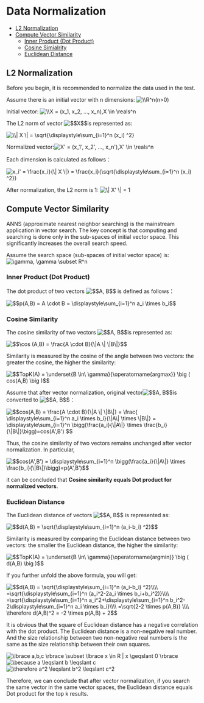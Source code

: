 # Data Normalization

- [L2 Normalization](#L2Normalization)
- [Compute Vector Similarity](#ComputeVectorSimilarity)
  - [Inner Product (Dot Product)](#InnerProduct)
  - [Cosine Simialrity](#CosineSimilarity)
  - [Euclidean Distance](#EuclideanDistance)

## L2 Normalization

Before you begin, it is recommended to normalize the data used in the test.

Assume there is an initial vector with n dimensions: <img src="http://latex.codecogs.com/gif.latex?\\R^n(n>0)" title="\\R^n(n>0)" />

Initial vector: <img src="http://latex.codecogs.com/gif.latex?\\X&space;=&space;(x_1,&space;x_2,&space;...,&space;x_n),X&space;\in&space;\reals^n" title="\\X = (x_1, x_2, ..., x_n),X \in \reals^n" />

The L2 norm of vector <img src="http://latex.codecogs.com/gif.latex?$$X$$" title="$$X$$" />is represented as:

<img src="http://latex.codecogs.com/gif.latex?\\\|&space;X&space;\|&space;=&space;\sqrt{\displaystyle\sum_{i=1}^n&space;(x_i)&space;^2}" title="\\| X \| = \sqrt{\displaystyle\sum_{i=1}^n (x_i) ^2}" />

Normalized vector:<img src="http://latex.codecogs.com/gif.latex?X'&space;=&space;(x_1',&space;x_2',&space;...,&space;x_n'),X'&space;\in&space;\reals^n" title="X' = (x_1', x_2', ..., x_n'),X' \in \reals^n" />

Each dimension is calculated as follows：

<img src="http://latex.codecogs.com/gif.latex?x_i'&space;=&space;\frac{x_i}{\|&space;X&space;\|}&space;=&space;\frac{x_i}{\sqrt{\displaystyle\sum_{i=1}^n&space;(x_i)&space;^2}}" title="x_i' = \frac{x_i}{\| X \|} = \frac{x_i}{\sqrt{\displaystyle\sum_{i=1}^n (x_i) ^2}}" />

After normalization, the L2 norm is 1: <img src="http://latex.codecogs.com/gif.latex?\|&space;X'&space;\|&space;=&space;1" title="\| X' \| = 1" />



## Compute Vector Similarity

ANNS (approximate nearest neighbor searching) is the mainstream application in vector search. The key concept is that computing and searching is done only in the sub-spaces of initial vector space. This significantly increases the overall search speed.

Assume the search space (sub-spaces of initial vector space) is: <img src="http://latex.codecogs.com/gif.latex?\gamma,&space;\gamma&space;\subset&space;R^n" title="\gamma, \gamma \subset R^n" />



### Inner Product (Dot Product)

The dot product of two vectors <img src="http://latex.codecogs.com/gif.latex?$$A,&space;B$$" title="$$A, B$$" /> is defined as follows：

<img src="http://latex.codecogs.com/gif.latex?$$p(A,B)&space;=&space;A&space;\cdot&space;B&space;=&space;\displaystyle\sum_{i=1}^n&space;a_i&space;\times&space;b_i$$" title="$$p(A,B) = A \cdot B = \displaystyle\sum_{i=1}^n a_i \times b_i$$" />



### Cosine Similarity

The cosine similarity of two vectors <img src="http://latex.codecogs.com/gif.latex?$$A,&space;B$$" title="$$A, B$$" />is represented as: 

<img src="http://latex.codecogs.com/gif.latex?$$\cos&space;(A,B)&space;=&space;\frac{A&space;\cdot&space;B}{\|A&space;\|&space;\|B\|}$$" title="$$\cos (A,B) = \frac{A \cdot B}{\|A \| \|B\|}$$" />

Similarity is measured by the cosine of the angle between two vectors: the greater the cosine, the higher the similarity:

 <img src="http://latex.codecogs.com/gif.latex?$$TopK(A)&space;=&space;\underset{B&space;\in\&space;\gamma}{\operatorname{argmax}}&space;\big&space;(&space;cos(A,B)&space;\big&space;)$$" title="$$TopK(A) = \underset{B \in\ \gamma}{\operatorname{argmax}} \big ( cos(A,B) \big )$$" />

Assume that after vector normalization, original vector<img src="http://latex.codecogs.com/gif.latex?$$A,&space;B$$" title="$$A, B$$" />is converted to <img src="http://latex.codecogs.com/gif.latex?$$A',&space;B'$$" title="$$A, B$$" />：

<img src="http://latex.codecogs.com/gif.latex?$$cos(A,B)&space;=&space;\frac{A&space;\cdot&space;B}{\|A&space;\|&space;\|B\|}&space;=&space;\frac{&space;\displaystyle\sum_{i=1}^n&space;a_i&space;\times&space;b_i}{\|A\|&space;\times&space;\|B\|}&space;=&space;\displaystyle\sum_{i=1}^n&space;\bigg(\frac{a_i}{\|A\|}&space;\times&space;\frac{b_i}{\|B\|}\bigg)=cos(A',B')&space;$$" title="$$cos(A,B) = \frac{A \cdot B}{\|A \| \|B\|} = \frac{ \displaystyle\sum_{i=1}^n a_i \times b_i}{\|A\| \times \|B\|} = \displaystyle\sum_{i=1}^n \bigg(\frac{a_i}{\|A\|} \times \frac{b_i}{\|B\|}\bigg)=cos(A',B') $$" />

Thus, the cosine similarity of two vectors remains unchanged after vector normalization. In particular,

<img src="http://latex.codecogs.com/gif.latex?$$cos(A',B')&space;=&space;\displaystyle\sum_{i=1}^n&space;\bigg(\frac{a_i}{\|A\|}&space;\times&space;\frac{b_i}{\|B\|}\bigg)=p(A',B')$$" title="$$cos(A',B') = \displaystyle\sum_{i=1}^n \bigg(\frac{a_i}{\|A\|} \times \frac{b_i}{\|B\|}\bigg)=p(A',B')$$" />

it can be concluded that **Cosine similarity equals Dot product for normalized vectors**.





### Euclidean Distance

The Euclidean distance of vectors <img src="http://latex.codecogs.com/gif.latex?$$A,&space;B$$" title="$$A, B$$" /> is represented as: 

<img src="http://latex.codecogs.com/gif.latex?$$d(A,B)&space;=&space;\sqrt{\displaystyle\sum_{i=1}^n&space;(a_i-b_i)&space;^2}$$" title="$$d(A,B) = \sqrt{\displaystyle\sum_{i=1}^n (a_i-b_i) ^2}$$" />

Similarity is measured by comparing the Euclidean distance between two vectors: the smaller the Euclidean distance, the higher the similarity:

<img src="http://latex.codecogs.com/gif.latex?$$TopK(A)&space;=&space;\underset{B&space;\in\&space;\gamma}{\operatorname{argmin}}&space;\big&space;(&space;d(A,B)&space;\big&space;)$$" title="$$TopK(A) = \underset{B \in\ \gamma}{\operatorname{argmin}} \big ( d(A,B) \big )$$" />

If you further unfold the above formula, you will get: 

<img src="http://latex.codecogs.com/gif.latex?$$d(A,B)&space;=&space;\sqrt{\displaystyle\sum_{i=1}^n&space;(a_i-b_i)&space;^2}\\\\&space;=\sqrt{\displaystyle\sum_{i=1}^n&space;(a_i^2-2a_i&space;\times&space;b_i&plus;b_i^2)}\\\\&space;=\sqrt{\displaystyle\sum_{i=1}^n&space;a_i^2&plus;\displaystyle\sum_{i=1}^n&space;b_i^2-2\displaystyle\sum_{i=1}^n&space;a_i&space;\times&space;b_i}\\\\&space;=\sqrt{2-2&space;\times&space;p(A,B)}&space;\\\\&space;\therefore&space;d(A,B)^2&space;=&space;-2&space;\times&space;p(A,B)&space;&plus;&space;2$$" title="$$d(A,B) = \sqrt{\displaystyle\sum_{i=1}^n (a_i-b_i) ^2}\\\\ =\sqrt{\displaystyle\sum_{i=1}^n (a_i^2-2a_i \times b_i+b_i^2)}\\\\ =\sqrt{\displaystyle\sum_{i=1}^n a_i^2+\displaystyle\sum_{i=1}^n b_i^2-2\displaystyle\sum_{i=1}^n a_i \times b_i}\\\\ =\sqrt{2-2 \times p(A,B)} \\\\ \therefore d(A,B)^2 = -2 \times p(A,B) + 2$$" />

It is obvious that the square of Euclidean distance has a negative correlation with the dot product. The Euclidean distance is a non-negative real number. And the size relationship between two non-negative real numbers is the same as the size relationship between their own squares.

<img src="http://latex.codecogs.com/gif.latex?\lbrace&space;a,b,c&space;\rbrace&space;\subset&space;\lbrace&space;x&space;\in&space;R&space;|&space;x&space;\geqslant&space;0&space;\rbrace" title="\lbrace a,b,c \rbrace \subset \lbrace x \in R | x \geqslant 0 \rbrace" />

<img src="http://latex.codecogs.com/gif.latex?\because&space;a&space;\leqslant&space;b&space;\leqslant&space;c" title="\because a \leqslant b \leqslant c" />

<img src="http://latex.codecogs.com/gif.latex?\therefore&space;a^2&space;\leqslant&space;b^2&space;\leqslant&space;c^2" title="\therefore a^2 \leqslant b^2 \leqslant c^2" />

Therefore, we can conclude that after vector normalization, if you search the same vector in the same vector spaces, the Euclidean distance equals Dot product for the top k results.
